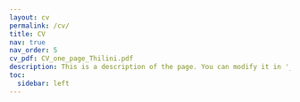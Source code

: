 ```yaml
---
layout: cv
permalink: /cv/
title: CV
nav: true
nav_order: 5
cv_pdf: CV_one_page_Thilini.pdf
description: This is a description of the page. You can modify it in '_pages/cv.md'. You can also change or remove the top pdf download button.
toc:
  sidebar: left
---
```

